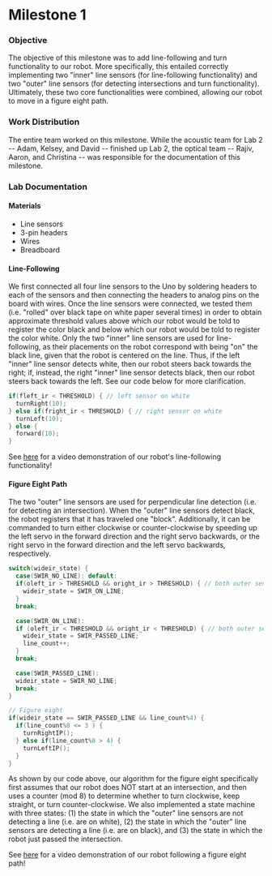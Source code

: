 # __Milestone 1__

### Objective
The objective of this milestone was to add line-following and turn functionality to our robot. More specifically, this entailed correctly implementing two "inner" line sensors (for line-following functionality) and two "outer" line sensors (for detecting intersections and turn functionality). Ultimately, these two core functionalities were combined, allowing our robot to move in a figure eight path.

### Work Distribution
The entire team worked on this milestone. While the acoustic team for Lab 2 -- Adam, Kelsey, and David -- finished up Lab 2, the optical team -- Rajiv, Aaron, and Christina -- was responsible for the documentation of this milestone.

### Lab Documentation

#### Materials
* Line sensors
* 3-pin headers
* Wires
* Breadboard

#### Line-Following
We first connected all four line sensors to the Uno by soldering headers to each of the sensors and then connecting the headers to analog pins on the board with wires. Once the line sensors were connected, we tested them (i.e. "rolled" over black tape on white paper several times) in order to obtain approximate threshold values above which our robot would be told to register the color black and below which our robot would be told to register the color white. Only the two "inner" line sensors are used for line-following, as their placements on the robot correspond with being "on" the black line, given that the robot is centered on the line. Thus, if the left "inner" line sensor detects white, then our robot steers back towards the right; if, instead, the right "inner" line sensor detects black, then our robot steers back towards the left. See our code below for more clarification.

```c++
if(fleft_ir < THRESHOLD) { // left sensor on white
  turnRight(10);
} else if(fright_ir < THRESHOLD) { // right sensor on white
  turnLeft(10);
} else {
  forward(10);
}
```

See [here](https://www.youtube.com/watch?v=ddbK3lsctK8) for a video demonstration of our robot's line-following functionality!

#### Figure Eight Path
The two "outer" line sensors are used for perpendicular line detection (i.e. for detecting an intersection). When the "outer" line sensors detect black, the robot registers that it has traveled one "block". Additionally, it can be commanded to turn either clockwise or counter-clockwise by speeding up the left servo in the forward direction and the right servo backwards, or the right servo in the forward direction and the left servo backwards, respectively.

```c++
switch(wideir_state) {
  case(SWIR_NO_LINE): default:
  if(oleft_ir > THRESHOLD && oright_ir > THRESHOLD) { // both outer sensors on black
    wideir_state = SWIR_ON_LINE;
  }
  break;

  case(SWIR_ON_LINE):
  if (oleft_ir < THRESHOLD && oright_ir < THRESHOLD) { // both outer sensors back on white
    wideir_state = SWIR_PASSED_LINE;
    line_count++;
  }
  break;

  case(SWIR_PASSED_LINE):
  wideir_state = SWIR_NO_LINE;
  break;
}

// Figure eight
if(wideir_state == SWIR_PASSED_LINE && line_count%4) {
  if(line_count%8 <= 3 ) {
    turnRightIP();
  } else if(line_count%8 > 4) {
    turnLeftIP();
  }
}
```

As shown by our code above, our algorithm for the figure eight specifically first assumes that our robot does NOT start at an intersection, and then uses a counter (mod 8) to determine whether to turn clockwise, keep straight, or turn counter-clockwise. We also implemented a state machine with three states: (1) the state in which the "outer" line sensors are not detecting a line (i.e. are on white), (2) the state in which the "outer" line sensors are detecting a line (i.e. are on black), and (3) the state in which the robot just passed the intersection.

See [here](https://www.youtube.com/watch?v=XTS3uJ2DYwY) for a video demonstration of our robot following a figure eight path!
